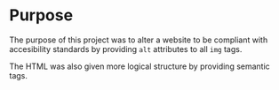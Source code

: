 # Purpose
The purpose of this project was to alter a website to be compliant with accesibility standards by providing `alt` attributes to all `img` tags.

The HTML was also given more logical structure by providing semantic tags. 
